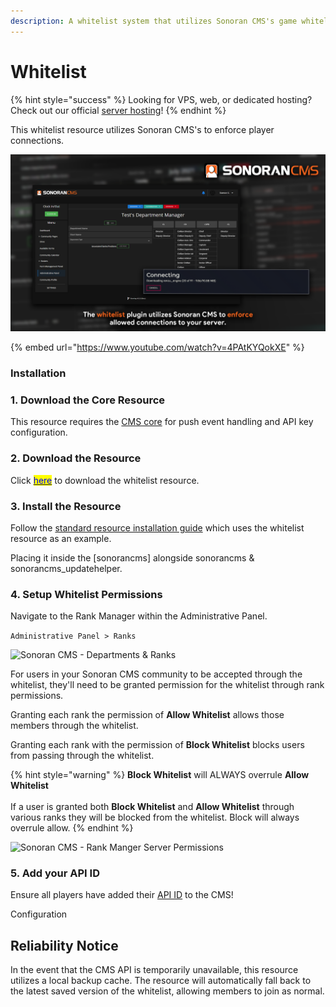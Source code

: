 ```yaml
---
description: A whitelist system that utilizes Sonoran CMS's game whitelist system.
---
```


# Whitelist

{% hint style="success" %}
Looking for VPS, web, or dedicated hosting? Check out our official [server hosting](../../../../other-products/server-hosting.md)!
{% endhint %}

This whitelist resource utilizes Sonoran CMS's to enforce player connections.

![Sonoran CMS - Whitelist](../../../../.gitbook/assets/CMS-WL.png)

{% embed url="https://www.youtube.com/watch?v=4PAtKYQokXE" %}

### Installation

### 1. Download the Core Resource

This resource requires the [CMS core](core.md) for push event handling and API key configuration.

### 2. Download the Resource

Click [<mark style="color:blue;">here</mark>](https://github.com/Sonoran-Software/sonoran\_whitelist) to download the whitelist resource.

### 3. Install the Resource

Follow the [standard resource installation guide](../gta-rp-resource-installation/) which uses the whitelist resource as an example.

Placing it inside the \[sonorancms] alongside sonorancms & sonorancms\_updatehelper.

### 4. Setup Whitelist Permissions

Navigate to the Rank Manager within the Administrative Panel.

`Administrative Panel > Ranks`

![Sonoran CMS - Departments & Ranks](../../../../.gitbook/assets/CMS\_DeptRankOverviewFull.png)

For users in your Sonoran CMS community to be accepted through the whitelist, they'll need to be granted permission for the whitelist through rank permissions.

Granting each rank the permission of **Allow Whitelist** allows those members through the whitelist.

Granting each rank with the permission of **Block Whitelist** blocks users from passing through the whitelist.

{% hint style="warning" %}
**Block Whitelist** will ALWAYS overrule **Allow Whitelist**\
\
If a user is granted both **Block Whitelist** and **Allow Whitelist** through various ranks they will be blocked from the whitelist. Block will always overrule allow.
{% endhint %}

![Sonoran CMS - Rank Manger Server Permissions](../../../../.gitbook/assets/CMS\_WhitelistPerms.png)

### 5. Add your API ID

Ensure all players have added their [API ID](../../../../developer-api-documentation/api-integration/getting-started/api-id-system.md) to the CMS!

Configuration

## Reliability Notice

In the event that the CMS API is temporarily unavailable, this resource utilizes a local backup cache. The resource will automatically fall back to the latest saved version of the whitelist, allowing members to join as normal.

